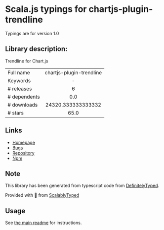
# Scala.js typings for chartjs-plugin-trendline

Typings are for version 1.0

## Library description:
Trendline for Chart.js

|                    |                 |
| ------------------ | :-------------: |
| Full name          | chartjs-plugin-trendline |
| Keywords           | - |
| # releases         | 6 |
| # dependents       | 0.0 |
| # downloads        | 24320.333333333332 |
| # stars            | 65.0 |

## Links
- [Homepage](https://github.com/Makanz/chartjs-plugin-trendline#readme)
- [Bugs](https://github.com/Makanz/chartjs-plugin-trendline/issues)
- [Repository](https://github.com/Makanz/chartjs-plugin-trendline)
- [Npm](https://www.npmjs.com/package/chartjs-plugin-trendline)
    


## Note
This library has been generated from typescript code from [DefinitelyTyped](https://definitelytyped.org).

Provided with :purple_heart: from [ScalablyTyped](https://github.com/oyvindberg/ScalablyTyped)

## Usage
See [the main readme](../../readme.md) for instructions.



